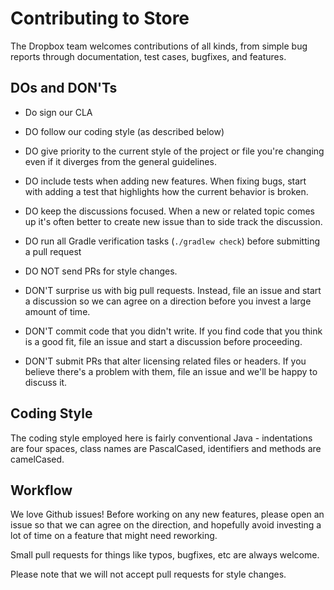 Contributing to Store
=======================

The Dropbox team welcomes contributions of all kinds, from simple bug reports through documentation, test cases,
bugfixes, and features.

DOs and DON'Ts
--------------
* Do sign our CLA
* DO follow our coding style (as described below)
* DO give priority to the current style of the project or file you're changing even if it diverges from the general guidelines.
* DO include tests when adding new features. When fixing bugs, start with adding a test that highlights how the current behavior is broken.
* DO keep the discussions focused. When a new or related topic comes up it's often better to create new issue than to side track the discussion.
* DO run all Gradle verification tasks (`./gradlew check`) before submitting a pull request

* DO NOT send PRs for style changes.
* DON'T surprise us with big pull requests. Instead, file an issue and start a discussion so we can agree on a direction before you invest a large amount of time.
* DON'T commit code that you didn't write. If you find code that you think is a good fit, file an issue and start a discussion before proceeding.
* DON'T submit PRs that alter licensing related files or headers. If you believe there's a problem with them, file an issue and we'll be happy to discuss it.


Coding Style
------------

The coding style employed here is fairly conventional Java - indentations are four spaces, class
names are PascalCased, identifiers and methods are camelCased.    

Workflow
--------

We love Github issues!  Before working on any new features, please open an issue so that we can agree on the
direction, and hopefully avoid investing a lot of time on a feature that might need reworking.

Small pull requests for things like typos, bugfixes, etc are always welcome.

Please note that we will not accept pull requests for style changes.



